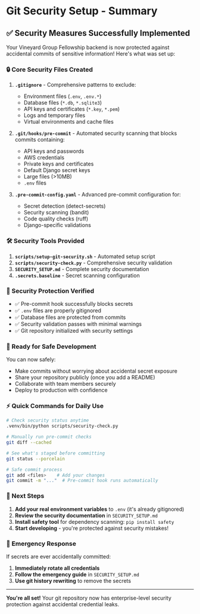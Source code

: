 # Git Security Setup - Summary

## ✅ Security Measures Successfully Implemented

Your Vineyard Group Fellowship backend is now protected against accidental commits of sensitive information! Here's what was set up:

### 🔒 Core Security Files Created

1. **`.gitignore`** - Comprehensive patterns to exclude:
   - Environment files (`.env`, `.env.*`)
   - Database files (`*.db`, `*.sqlite3`)
   - API keys and certificates (`*.key`, `*.pem`)
   - Logs and temporary files
   - Virtual environments and cache files

2. **`.git/hooks/pre-commit`** - Automated security scanning that blocks commits containing:
   - API keys and passwords
   - AWS credentials
   - Private keys and certificates
   - Default Django secret keys
   - Large files (>10MB)
   - `.env` files

3. **`.pre-commit-config.yaml`** - Advanced pre-commit configuration for:
   - Secret detection (detect-secrets)
   - Security scanning (bandit)
   - Code quality checks (ruff)
   - Django-specific validations

### 🛠️ Security Tools Provided

1. **`scripts/setup-git-security.sh`** - Automated setup script
2. **`scripts/security-check.py`** - Comprehensive security validation
3. **`SECURITY_SETUP.md`** - Complete security documentation
4. **`.secrets.baseline`** - Secret scanning configuration

### 🧪 Security Protection Verified

- ✅ Pre-commit hook successfully blocks secrets
- ✅ `.env` files are properly gitignored
- ✅ Database files are protected from commits
- ✅ Security validation passes with minimal warnings
- ✅ Git repository initialized with security settings

### 🚀 Ready for Safe Development

You can now safely:
- Make commits without worrying about accidental secret exposure
- Share your repository publicly (once you add a README)
- Collaborate with team members securely
- Deploy to production with confidence

### ⚡ Quick Commands for Daily Use

```bash
# Check security status anytime
.venv/bin/python scripts/security-check.py

# Manually run pre-commit checks
git diff --cached

# See what's staged before committing
git status --porcelain

# Safe commit process
git add <files>    # Add your changes
git commit -m "..."  # Pre-commit hook runs automatically
```

### 🎯 Next Steps

1. **Add your real environment variables** to `.env` (it's already gitignored)
2. **Review the security documentation** in `SECURITY_SETUP.md`
3. **Install safety tool** for dependency scanning: `pip install safety`
4. **Start developing** - you're protected against security mistakes!

### 🚨 Emergency Response

If secrets are ever accidentally committed:
1. **Immediately rotate all credentials**
2. **Follow the emergency guide** in `SECURITY_SETUP.md`
3. **Use git history rewriting** to remove the secrets

---

**You're all set!** Your git repository now has enterprise-level security protection against accidental credential leaks.